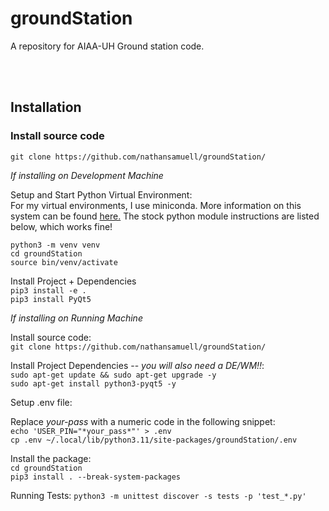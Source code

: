 # groundStation

A repository for AIAA-UH Ground station code.

<br><br>

## Installation

### Install source code
  
`git clone https://github.com/nathansamuell/groundStation/`  
  
_If installing on Development Machine_  
  
Setup and Start Python Virtual Environment:  
For my virtual environments, I use miniconda. More information on this system can be found [here.](https://docs.anaconda.com/free/miniconda/index.html) The stock python module instructions are listed below, which works fine!
  
`python3 -m venv venv`  
`cd groundStation`  
`source bin/venv/activate`  
  
Install Project + Dependencies  
`pip3 install -e .`  
`pip3 install PyQt5`  
  
_If installing on Running Machine_  
  
Install source code:  
`git clone https://github.com/nathansamuell/groundStation/`  
  
Install Project Dependencies -- _you will also need a DE/WM!!_:  
`sudo apt-get update && sudo apt-get upgrade -y`  
`sudo apt-get install python3-pyqt5 -y`  
  
Setup .env file:  
  
Replace _your-pass_ with a numeric code in the following snippet:  
`echo 'USER_PIN="*your_pass*"' > .env`  
`cp .env ~/.local/lib/python3.11/site-packages/groundStation/.env`  
  
Install the package:  
`cd groundStation`  
`pip3 install . --break-system-packages` 
  
  
Running Tests:
`python3 -m unittest discover -s tests -p 'test_*.py'`
